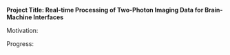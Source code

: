 **Project Title: Real-time Processing of Two-Photon Imaging Data for Brain-Machine Interfaces**

Motivation: 

Progress:

